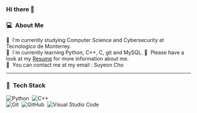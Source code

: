 ### Hi there 👋

### 💻 &nbsp;About Me
🐏 &nbsp;I'm currently studying Computer Science and Cybersecurity at Tecnologico de Monterrey.\
💾 &nbsp;I´m currently learning Python, C++, C, git and MySQL.
📁 &nbsp;Please have a look at my [Resume](https://drive.google.com/file/d/1mVae0WTuuYWG-zowLyIdwKNBk1pRKTJ8/view?usp=sharing) for more information about me.\
📩 &nbsp;You can contact me at my email : Suyeon Cho


---

### 💾 &nbsp;Tech Stack
![Python](https://img.shields.io/badge/-Python-05122A?style=flat&logo=python)&nbsp;
![C++](https://img.shields.io/badge/-C++-05122A?style=flat&logo=C%2B%2B&logoColor=00599C)&nbsp;\
![Git](https://img.shields.io/badge/-Git-05122A?style=flat&logo=git)&nbsp;
![GitHub](https://img.shields.io/badge/-GitHub-05122A?style=flat&logo=github)&nbsp;
![Visual Studio Code](https://img.shields.io/badge/-Visual%20Studio%20Code-05122A?style=flat&logo=visual-studio-code&logoColor=007ACC)&nbsp;

